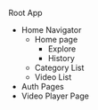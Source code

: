 Root App
- Home Navigator
  - Home page
    - Explore
    - History
  - Category List
  - Video List
- Auth Pages
- Video Player Page